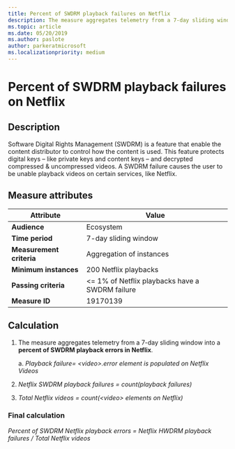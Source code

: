 ```yaml
---
title: Percent of SWDRM playback failures on Netflix
description: The measure aggregates telemetry from a 7-day sliding window into a percent of SWDRM playback errors in Netflix
ms.topic: article
ms.date: 05/20/2019
ms.author: paslote
author: parkeratmicrosoft
ms.localizationpriority: medium
---
```


# Percent of SWDRM playback failures on Netflix

## Description

Software Digital Rights Management (SWDRM) is a feature that enable the content distributor to control how the content is used. This feature protects digital keys – like private keys and content keys – and decrypted compressed & uncompressed videos. A SWDRM failure causes the user to be unable playback videos on certain services, like Netflix.

## Measure attributes

|Attribute|Value|
|----|----|
|**Audience**|Ecosystem|
|**Time period**|7-day sliding window|
|**Measurement criteria**|Aggregation of instances|
|**Minimum instances**|200 Netflix playbacks|
|**Passing criteria**|<= 1% of Netflix playbacks have a SWDRM failure|
|**Measure ID**|19170139|

## Calculation

1. The measure aggregates telemetry from a 7-day sliding window into a **percent of SWDRM playback errors in Netflix**.

   a. *Playback failure= \<video>.error element is populated on Netflix Videos*

2. *Netflix SWDRM playback failures = count(playback failures)*
3. *Total Netflix videos = count(\<video> elements on Netflix)*

### Final calculation

*Percent of SWDRM Netflix playback errors = Netflix HWDRM playback failures / Total Netflix videos*
